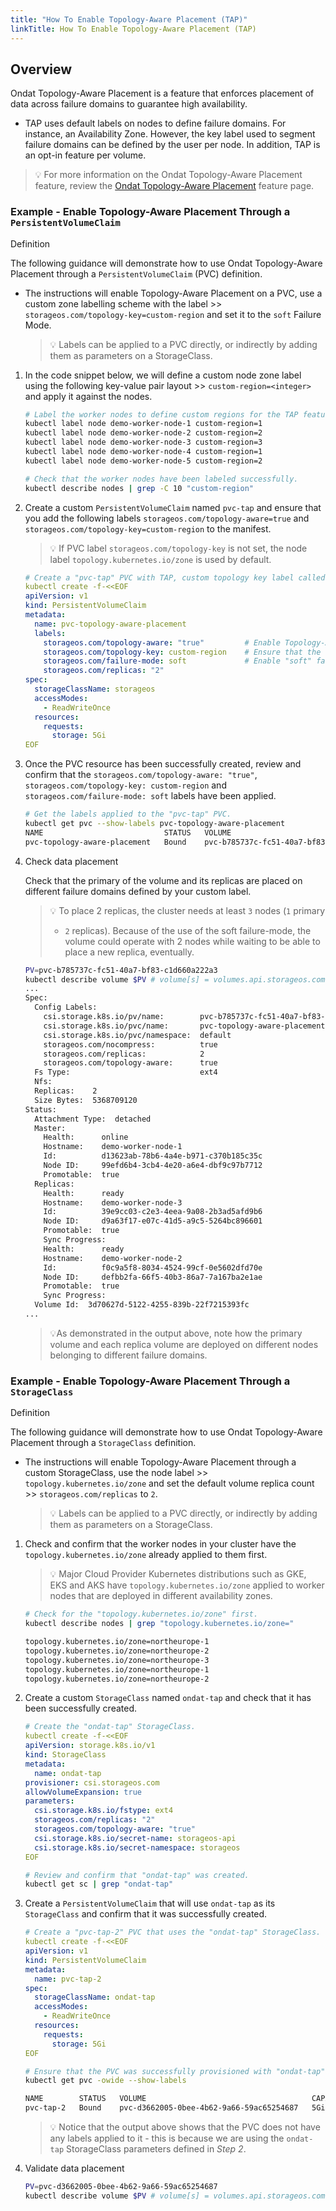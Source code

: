 ```yaml
---
title: "How To Enable Topology-Aware Placement (TAP)"
linkTitle: How To Enable Topology-Aware Placement (TAP)
---
```


## Overview

Ondat Topology-Aware Placement is a feature that enforces placement of data
across failure domains to guarantee high availability.

- TAP uses default labels on nodes to define failure domains. For instance, an
  Availability Zone. However, the key label used to segment failure domains can
  be defined by the user per node. In addition, TAP is an opt-in feature per
  volume.

> 💡 For more information on the Ondat Topology-Aware Placement feature, review
> the [Ondat Topology-Aware Placement](/docs/concepts/tap) feature page.

### Example - Enable Topology-Aware Placement Through a `PersistentVolumeClaim`

Definition

The following guidance will demonstrate how to use Ondat Topology-Aware
Placement through a `PersistentVolumeClaim` (PVC) definition.

- The instructions will enable Topology-Aware Placement on a PVC, use a custom
  zone labelling scheme with the label >>
  `storageos.com/topology-key=custom-region` and set it to the `soft` Failure
  Mode.

    > 💡 Labels can be applied to a PVC directly, or indirectly by adding them
    > as parameters on a StorageClass.

1. In the code snippet below, we will define a custom node zone label using the
following key-value pair layout >> `custom-region=<integer>` and apply it
against the nodes.

    ```bash
    # Label the worker nodes to define custom regions for the TAP feature.
    kubectl label node demo-worker-node-1 custom-region=1
    kubectl label node demo-worker-node-2 custom-region=2
    kubectl label node demo-worker-node-3 custom-region=3
    kubectl label node demo-worker-node-4 custom-region=1
    kubectl label node demo-worker-node-5 custom-region=2

    # Check that the worker nodes have been labeled successfully.
    kubectl describe nodes | grep -C 10 "custom-region"
    ```

1. Create a custom `PersistentVolumeClaim` named `pvc-tap` and ensure that you
add the following labels `storageos.com/topology-aware=true` and
`storageos.com/topology-key=custom-region` to the manifest.

    > 💡 If PVC label `storageos.com/topology-key` is not set, the node label
    > `topology.kubernetes.io/zone` is used by default.

    ```yaml
    # Create a "pvc-tap" PVC with TAP, custom topology key label called "custom-region" and "soft" failure mode is enabled.
    kubectl create -f-<<EOF
    apiVersion: v1
    kind: PersistentVolumeClaim
    metadata:
      name: pvc-topology-aware-placement
      labels:
        storageos.com/topology-aware: "true"         # Enable Topology-Aware Placement.
        storageos.com/topology-key: custom-region    # Ensure that the topology failure domain node label is defined.
        storageos.com/failure-mode: soft             # Enable "soft" failure mode.
        storageos.com/replicas: "2"
    spec:
      storageClassName: storageos
      accessModes:
        - ReadWriteOnce
      resources:
        requests:
          storage: 5Gi
    EOF
    ```

1. Once the PVC resource has been successfully created, review and confirm that
the `storageos.com/topology-aware: "true"`, `storageos.com/topology-key:
custom-region` and `storageos.com/failure-mode: soft` labels have been applied.

    ```bash
    # Get the labels applied to the "pvc-tap" PVC.
    kubectl get pvc --show-labels pvc-topology-aware-placement
    NAME                           STATUS   VOLUME                                     CAPACITY   ACCESS MODES   STORAGECLASS   AGE   LABELS
    pvc-topology-aware-placement   Bound    pvc-b785737c-fc51-40a7-bf83-c1d660a222a3   5Gi        RWO            storageos      81s   storageos.com/replicas=2,storageos.com/topology-aware=true
    ```

1. Check data placement

    Check that the primary of the volume and its replicas are placed on
    different failure domains defined by your custom label.

    > 💡 To place 2 replicas, the cluster needs at least `3` nodes (`1` primary
    >
    > - `2` replicas). Because of the use of the soft failure-mode, the volume
    > could operate with 2 nodes while waiting to be able to place a new
    > replica, eventually.

    ```bash
    PV=pvc-b785737c-fc51-40a7-bf83-c1d660a222a3
    kubectl describe volume $PV # volume[s] = volumes.api.storageos.com
    ...
    Spec:
      Config Labels:
        csi.storage.k8s.io/pv/name:        pvc-b785737c-fc51-40a7-bf83-c1d660a222a3
        csi.storage.k8s.io/pvc/name:       pvc-topology-aware-placement
        csi.storage.k8s.io/pvc/namespace:  default
        storageos.com/nocompress:          true
        storageos.com/replicas:            2
        storageos.com/topology-aware:      true
      Fs Type:                             ext4
      Nfs:
      Replicas:    2
      Size Bytes:  5368709120
    Status:
      Attachment Type:  detached
      Master:
        Health:      online
        Hostname:    demo-worker-node-1
        Id:          d13623ab-78b6-4a4e-b971-c370b185c35c
        Node ID:     99efd6b4-3cb4-4e20-a6e4-dbf9c97b7712
        Promotable:  true
      Replicas:
        Health:      ready
        Hostname:    demo-worker-node-3
        Id:          39e9cc03-c2e3-4eea-9a08-2b3ad5afd9b6
        Node ID:     d9a63f17-e07c-41d5-a9c5-5264bc896601
        Promotable:  true
        Sync Progress:
        Health:      ready
        Hostname:    demo-worker-node-2
        Id:          f0c9a5f8-8034-4524-99cf-0e5602dfd70e
        Node ID:     defbb2fa-66f5-40b3-86a7-7a167ba2e1ae
        Promotable:  true
        Sync Progress:
      Volume Id:  3d70627d-5122-4255-839b-22f7215393fc
    ...
    ```

    > 💡As demonstrated in the output above, note how the primary volume and
    > each replica volume are deployed on different nodes belonging to
    > different failure domains.

### Example - Enable Topology-Aware Placement Through a `StorageClass`

Definition

The following guidance will demonstrate how to use Ondat Topology-Aware
Placement through a `StorageClass` definition.

- The instructions will enable Topology-Aware Placement through a custom
  StorageClass, use the node label >> `topology.kubernetes.io/zone` and set the
  default volume replica count >> `storageos.com/replicas` to `2`.

    > 💡 Labels can be applied to a PVC directly, or indirectly by adding them
    > as parameters on a StorageClass.

1. Check and confirm that the worker nodes in your cluster have the
`topology.kubernetes.io/zone` already applied to them first.

    > 💡 Major Cloud Provider Kubernetes distributions such as GKE, EKS and AKS
    > have `topology.kubernetes.io/zone` applied to worker nodes that are
    > deployed in different availability zones.

    ```bash
    # Check for the "topology.kubernetes.io/zone" first.
    kubectl describe nodes | grep "topology.kubernetes.io/zone="

    topology.kubernetes.io/zone=northeurope-1
    topology.kubernetes.io/zone=northeurope-2
    topology.kubernetes.io/zone=northeurope-3
    topology.kubernetes.io/zone=northeurope-1
    topology.kubernetes.io/zone=northeurope-2
    ```

1. Create a custom `StorageClass` named `ondat-tap` and check that it has been
successfully created.

    ```yaml
    # Create the "ondat-tap" StorageClass.
    kubectl create -f-<<EOF
    apiVersion: storage.k8s.io/v1
    kind: StorageClass
    metadata:
      name: ondat-tap
    provisioner: csi.storageos.com
    allowVolumeExpansion: true
    parameters:
      csi.storage.k8s.io/fstype: ext4
      storageos.com/replicas: "2"
      storageos.com/topology-aware: "true"
      csi.storage.k8s.io/secret-name: storageos-api
      csi.storage.k8s.io/secret-namespace: storageos
    EOF
    ```

    ```bash
    # Review and confirm that "ondat-tap" was created.
    kubectl get sc | grep "ondat-tap"
    ```

1. Create a `PersistentVolumeClaim` that will use `ondat-tap` as its
`StorageClass` and confirm that it was successfully created.

    ```yaml
    # Create a "pvc-tap-2" PVC that uses the "ondat-tap" StorageClass.
    kubectl create -f-<<EOF
    apiVersion: v1
    kind: PersistentVolumeClaim
    metadata:
      name: pvc-tap-2
    spec:
      storageClassName: ondat-tap
      accessModes:
        - ReadWriteOnce
      resources:
        requests:
          storage: 5Gi
    EOF
    ```

    ```bash
    # Ensure that the PVC was successfully provisioned with "ondat-tap".
    kubectl get pvc -owide --show-labels

    NAME        STATUS   VOLUME                                     CAPACITY   ACCESS MODES   STORAGECLASS   AGE   VOLUMEMODE   LABELS
    pvc-tap-2   Bound    pvc-d3662005-0bee-4b62-9a66-59ac65254687   5Gi        RWO            ondat-tap      4m    Filesystem   <none>
    ```

    > 💡 Notice that the output above shows that the PVC does not have any
    > labels applied to it - this is because we are using the `ondat-tap`
    > StorageClass parameters defined in *Step 2*.

1. Validate data placement

    ```bash
    PV=pvc-d3662005-0bee-4b62-9a66-59ac65254687
    kubectl describe volume $PV # volume[s] = volumes.api.storageos.com
    ```
